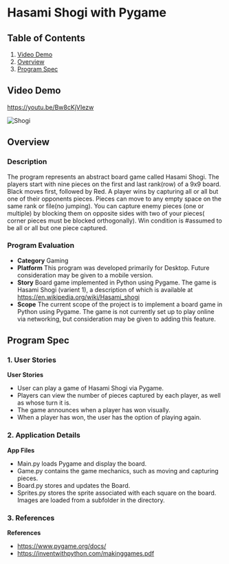 # Hasami Shogi with Pygame

## Table of Contents

1. [Video Demo](#Video-Demo)
2. [Overview](#Overview)
3. [Program Spec](#Program-Spec)

## Video Demo

<https://youtu.be/Bw8cKjVIezw>

![Shogi](https://user-images.githubusercontent.com/81477294/144761684-fb2cda7a-b853-4296-9425-abcd7c0c6414.gif)

## Overview
### Description
The program represents an abstract board game called Hasami Shogi. The players start with
nine pieces on the first and last rank(row) of a 9x9 board. Black moves first, followed by Red. A
player wins by capturing all or all but one of their opponents pieces. Pieces can move to any empty space on
the same rank or file(no jumping). You can capture enemy pieces (one or multiple) by blocking them on
 opposite sides with two of your pieces( corner pieces must be blocked orthogonally). Win condition is
#assumed to be all or all but one piece captured.

### Program Evaluation
- **Category** Gaming
- **Platform** This program was developed primarily for Desktop. Future consideration may be given to a mobile version.
- **Story** Board game implemented in Python using Pygame. The game is Hasami Shogi (varient 1), a description of which is available at https://en.wikipedia.org/wiki/Hasami_shogi
- **Scope** The current scope of the project is to implement a board game in Python using Pygame. The game is not currently set up to play online via networking, but consideration may be given to adding this feature.

## Program Spec

### 1. User Stories

**User Stories**
* User can play a game of Hasami Shogi via Pygame.
* Players can view the number of pieces captured by each player, as well as whose turn it is.
* The game announces when a player has won visually.
* When a player has won, the user has the option of playing again.

### 2. Application Details

**App Files**
* Main.py loads Pygame and display the board.
* Game.py contains the game mechanics, such as moving and capturing pieces.
* Board.py stores and updates the Board.
* Sprites.py stores the sprite associated with each square on the board. Images are loaded from a subfolder in the directory.

### 3. References

**References**
* https://www.pygame.org/docs/
* https://inventwithpython.com/makinggames.pdf
